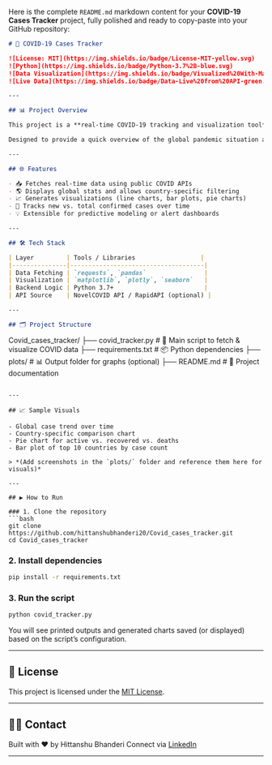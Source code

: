 Here is the complete `README.md` markdown content for your **COVID-19 Cases Tracker** project, fully polished and ready to copy-paste into your GitHub repository:

```markdown
# 🦠 COVID-19 Cases Tracker

![License: MIT](https://img.shields.io/badge/License-MIT-yellow.svg)
![Python](https://img.shields.io/badge/Python-3.7%2B-blue.svg)
![Data Visualization](https://img.shields.io/badge/Visualized%20With-Matplotlib%20%7C%20Plotly-orange.svg)
![Live Data](https://img.shields.io/badge/Data-Live%20from%20API-green.svg)

---

## 📊 Project Overview

This project is a **real-time COVID-19 tracking and visualization tool** built in Python. It fetches **up-to-date global COVID-19 statistics** (cases, deaths, recoveries) from public APIs and visualizes trends using clear and interactive charts.

Designed to provide a quick overview of the global pandemic situation and support region-specific analysis.

---

## 🌐 Features

- 📥 Fetches real-time data using public COVID APIs
- 🌎 Displays global stats and allows country-specific filtering
- 📈 Generates visualizations (line charts, bar plots, pie charts)
- 📅 Tracks new vs. total confirmed cases over time
- 💡 Extensible for predictive modeling or alert dashboards

---

## 🛠️ Tech Stack

| Layer         | Tools / Libraries                  |
|---------------|-------------------------------------|
| Data Fetching | `requests`, `pandas`                |
| Visualization | `matplotlib`, `plotly`, `seaborn`   |
| Backend Logic | Python 3.7+                         |
| API Source    | NovelCOVID API / RapidAPI (optional) |

---

## 🗂️ Project Structure

```

Covid\_cases\_tracker/
├── covid\_tracker.py              # 🔁 Main script to fetch & visualize COVID data
├── requirements.txt              # 📦 Python dependencies
├── plots/                        # 📊 Output folder for graphs (optional)
├── README.md                     # 📘 Project documentation

````

---

## 📈 Sample Visuals

- Global case trend over time
- Country-specific comparison chart
- Pie chart for active vs. recovered vs. deaths
- Bar plot of top 10 countries by case count

> *(Add screenshots in the `plots/` folder and reference them here for visuals)*

---

## ▶️ How to Run

### 1. Clone the repository
```bash
git clone https://github.com/hittanshubhanderi20/Covid_cases_tracker.git
cd Covid_cases_tracker
````

### 2. Install dependencies

```bash
pip install -r requirements.txt
```

### 3. Run the script

```bash
python covid_tracker.py
```

You will see printed outputs and generated charts saved (or displayed) based on the script’s configuration.

---

## 📄 License

This project is licensed under the [MIT License](LICENSE).

---

## 🙋‍♂️ Contact

Built with ❤️ by Hittanshu Bhanderi
Connect via [LinkedIn](https://www.linkedin.com/in/hittanshubhanderi/)

---
